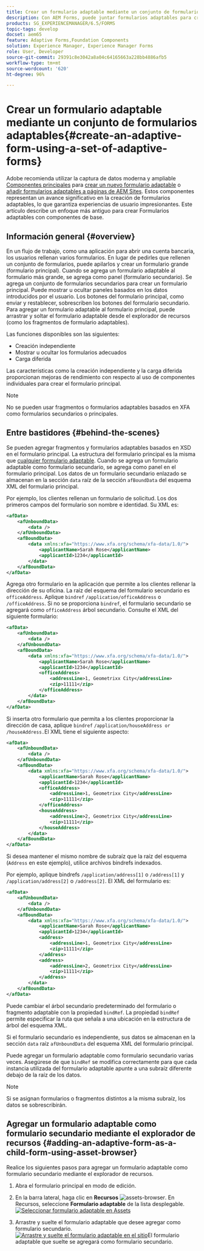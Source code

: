 ```yaml
---
title: Crear un formulario adaptable mediante un conjunto de formularios adaptables
description: Con AEM Forms, puede juntar formularios adaptables para crear un único formulario de gran tamaño y comprender sus características.
products: SG_EXPERIENCEMANAGER/6.5/FORMS
topic-tags: develop
docset: aem65
feature: Adaptive Forms,Foundation Components
solution: Experience Manager, Experience Manager Forms
role: User, Developer
source-git-commit: 29391c8e3042a8a04c64165663a228bb4886afb5
workflow-type: tm+mt
source-wordcount: '620'
ht-degree: 96%

---
```


# Crear un formulario adaptable mediante un conjunto de formularios adaptables{#create-an-adaptive-form-using-a-set-of-adaptive-forms}

<span class="preview"> Adobe recomienda utilizar la captura de datos moderna y ampliable [Componentes principales](https://experienceleague.adobe.com/docs/experience-manager-core-components/using/adaptive-forms/introduction.html?lang=es) para [crear un nuevo formulario adaptable](/help/forms/using/create-an-adaptive-form-core-components.md) o [añadir formularios adaptables a páginas de AEM Sites](/help/forms/using/create-or-add-an-adaptive-form-to-aem-sites-page.md). Estos componentes representan un avance significativo en la creación de formularios adaptables, lo que garantiza experiencias de usuario impresionantes. Este artículo describe un enfoque más antiguo para crear Formularios adaptables con componentes de base. </span>

## Información general {#overview}

En un flujo de trabajo, como una aplicación para abrir una cuenta bancaria, los usuarios rellenan varios formularios. En lugar de pedirles que rellenen un conjunto de formularios, puede apilarlos y crear un formulario grande (formulario principal). Cuando se agrega un formulario adaptable al formulario más grande, se agrega como panel (formulario secundario). Se agrega un conjunto de formularios secundarios para crear un formulario principal. Puede mostrar u ocultar paneles basados en los datos introducidos por el usuario. Los botones del formulario principal, como enviar y restablecer, sobrescriben los botones del formulario secundario. Para agregar un formulario adaptable al formulario principal, puede arrastrar y soltar el formulario adaptable desde el explorador de recursos (como los fragmentos de formulario adaptables).

Las funciones disponibles son las siguientes:

* Creación independiente
* Mostrar u ocultar los formularios adecuados
* Carga diferida

Las características como la creación independiente y la carga diferida proporcionan mejoras de rendimiento con respecto al uso de componentes individuales para crear el formulario principal.

>[!NOTE]
>
>No se pueden usar fragmentos o formularios adaptables basados en XFA como formularios secundarios o principales.

## Entre bastidores {#behind-the-scenes}

Se pueden agregar fragmentos y formularios adaptables basados en XSD en el formulario principal. La estructura del formulario principal es la misma que [cualquier formulario adaptable](../../forms/using/prepopulate-adaptive-form-fields.md). Cuando se agrega un formulario adaptable como formulario secundario, se agrega como panel en el formulario principal. Los datos de un formulario secundario enlazado se almacenan en la sección `data` raíz de la sección `afBoundData` del esquema XML del formulario principal.

Por ejemplo, los clientes rellenan un formulario de solicitud. Los dos primeros campos del formulario son nombre e identidad. Su XML es:

```xml
<afData>
    <afUnboundData>
        <data />
    </afUnboundData>
    <afBoundData>
        <data xmlns:xfa="https://www.xfa.org/schema/xfa-data/1.0/">
            <applicantName>Sarah Rose</applicantName>
            <applicantId>1234</applicantId>
        </data>
    </afBoundData>
</afData>
```

Agrega otro formulario en la aplicación que permite a los clientes rellenar la dirección de su oficina. La raíz del esquema del formulario secundario es `officeAddress`. Aplique `bindref` `/application/officeAddress` o `/officeAddress`. Si no se proporciona `bindref`, el formulario secundario se agregará como `officeAddress` árbol secundario. Consulte el XML del siguiente formulario:

```xml
<afData>
    <afUnboundData>
        <data />
    </afUnboundData>
    <afBoundData>
        <data xmlns:xfa="https://www.xfa.org/schema/xfa-data/1.0/">
            <applicantName>Sarah Rose</applicantName>
            <applicantId>1234</applicantId>
            <officeAddress>
                <addressLine>1, Geometrixx City</addressLine>
                <zip>11111</zip>
            </officeAddress>
        </data>
    </afBoundData>
</afData>
```

Si inserta otro formulario que permita a los clientes proporcionar la dirección de casa, aplique `bindref` `/application/houseAddress or /houseAddress.`El XML tiene el siguiente aspecto:

```xml
<afData>
    <afUnboundData>
        <data />
    </afUnboundData>
    <afBoundData>
        <data xmlns:xfa="https://www.xfa.org/schema/xfa-data/1.0/">
            <applicantName>Sarah Rose</applicantName>
            <applicantId>1234</applicantId>
            <officeAddress>
                <addressLine>1, Geometrixx City</addressLine>
                <zip>11111</zip>
            </officeAddress>
            <houseAddress>
                <addressLine>2, Geometrixx City</addressLine>
                <zip>11111</zip>
            </houseAddress>
        </data>
    </afBoundData>
</afData>
```

Si desea mantener el mismo nombre de subraíz que la raíz del esquema (`Address` en este ejemplo), utilice archivos bindrefs indexados.

Por ejemplo, aplique bindrefs `/application/address[1]` o `/address[1]` y `/application/address[2]` o `/address[2]`. El XML del formulario es:

```xml
<afData>
    <afUnboundData>
        <data />
    </afUnboundData>
    <afBoundData>
        <data xmlns:xfa="https://www.xfa.org/schema/xfa-data/1.0/">
            <applicantName>Sarah Rose</applicantName>
            <applicantId>1234</applicantId>
            <address>
                <addressLine>1, Geometrixx City</addressLine>
                <zip>11111</zip>
            </address>
            <address>
                <addressLine>2, Geometrixx City</addressLine>
                <zip>11111</zip>
            </address>
        </data>
    </afBoundData>
</afData>
```

Puede cambiar el árbol secundario predeterminado del formulario o fragmento adaptable con la propiedad `bindRef`. La propiedad `bindRef` permite especificar la ruta que señala a una ubicación en la estructura de árbol del esquema XML.

Si el formulario secundario es independiente, sus datos se almacenan en la sección `data` raíz `afUnboundData` del esquema XML del formulario principal.

Puede agregar un formulario adaptable como formulario secundario varias veces. Asegúrese de que `bindRef` se modifica correctamente para que cada instancia utilizada del formulario adaptable apunte a una subraíz diferente debajo de la raíz de los datos.

>[!NOTE]
>
>Si se asignan formularios o fragmentos distintos a la misma subraíz, los datos se sobrescribirán.

## Agregar un formulario adaptable como formulario secundario mediante el explorador de recursos {#adding-an-adaptive-form-as-a-child-form-using-asset-browser}

Realice los siguientes pasos para agregar un formulario adaptable como formulario secundario mediante el explorador de recursos.

1. Abra el formulario principal en modo de edición.
1. En la barra lateral, haga clic en **Recursos** ![assets-browser](assets/assets-browser.png). En Recursos, seleccione **Formulario adaptable** de la lista desplegable.
   [![Seleccionar formulario adaptable en Assets](assets/asset.png)](assets/asset-1.png)

1. Arrastre y suelte el formulario adaptable que desee agregar como formulario secundario.
   [![Arrastre y suelte el formulario adaptable en el sitio](assets/drag-drop.png)](assets/drag-drop-1.png)El formulario adaptable que suelte se agregará como formulario secundario.
